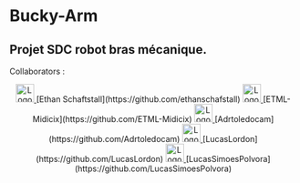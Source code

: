 # Bucky-Arm
Projet SDC robot bras mécanique. <br>
---
Collaborators : <br>
<p align="center">
<a href="https://github.com/ethanschafstall">
  <img src="https://avatars.githubusercontent.com/u/7724486?v=4" alt="Logo de Ethan Schafstall" width="32">
</a>
[Ethan Schaftstall](https://github.com/ethanschafstall)
<a href="https://github.com/ETML-Midicix">
  <img src="https://avatars.githubusercontent.com/u/119678382?v=4" alt="Logo de ETML-Midicix" width="32">
</a>
[ETML-Midicix](https://github.com/ETML-Midicix)
<a href="https://github.com/Adrtoledocam">
  <img src="https://avatars.githubusercontent.com/u/129833090?v=4" alt="Logo de Adrtoledocam" width="32">
</a>
[Adrtoledocam](https://github.com/Adrtoledocam)
<a href="https://github.com/LucasLordon">
  <img src="https://avatars.githubusercontent.com/u/122774884?v=4" alt="Logo de LucasLordon" width="32">
</a>
[LucasLordon](https://github.com/LucasLordon)
<a href="https://github.com/LucasSimoesPolvora">
  <img src="https://avatars.githubusercontent.com/u/122774951?v=4" alt="Logo de ETML-Midicix" width="32">
</a>
[LucasSimoesPolvora](https://github.com/LucasSimoesPolvora)
</p>
